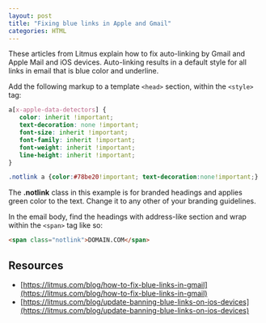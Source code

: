 ```yaml
---
layout: post
title: "Fixing blue links in Apple and Gmail"
categories: HTML
---
```



These articles from Litmus explain how to fix auto-linking by Gmail and Apple Mail and iOS devices. Auto-linking results in a default style for all links in email that is blue color and underline.

Add the following markup to a template `<head>` section, within the `<style>` tag:

```css
a[x-apple-data-detectors] {
   color: inherit !important;
   text-decoration: none !important;
   font-size: inherit !important;
   font-family: inherit !important;
   font-weight: inherit !important;
   line-height: inherit !important;
}

.notlink a {color:#78be20!important; text-decoration:none!important;}
```

The **.notlink** class in this example is for branded headings and applies green color to the text. Change it to any other of your branding guidelines.


In the email body, find the headings with address-like section and wrap within the `<span>` tag like so:
```html
<span class="notlink">DOMAIN.COM</span>
```

## Resources

*   [https://litmus.com/blog/how-to-fix-blue-links-in-gmail](https://litmus.com/blog/how-to-fix-blue-links-in-gmail)
*   [https://litmus.com/blog/update-banning-blue-links-on-ios-devices](https://litmus.com/blog/update-banning-blue-links-on-ios-devices)

